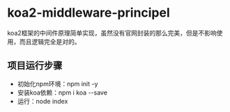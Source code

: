 # koa2-middleware-principel
koa2框架的中间件原理简单实现，虽然没有官网封装的那么完美，但是不影响使用，而且逻辑完全是对的。

## 项目运行步骤
- 初始化npm环境：npm init -y
- 安装koa依赖：npm i koa --save
- 运行：node index
